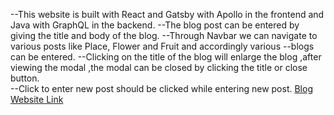 --This website is built with React and Gatsby with Apollo in the frontend and Java with GraphQL in the backend.
--The blog post can be entered by giving the title and body of the blog.
--Through Navbar we can navigate to various posts like Place, Flower and Fruit and accordingly various --blogs can be entered.
--Clicking on the title of the blog will enlarge the blog ,after viewing the modal ,the modal 
     can be closed by clicking the title or close button.          
 --Click to enter new post should be clicked while entering new post.
 [Blog Website Link](https://ecstatic-almeida-3bcb80.netlify.app/post/)